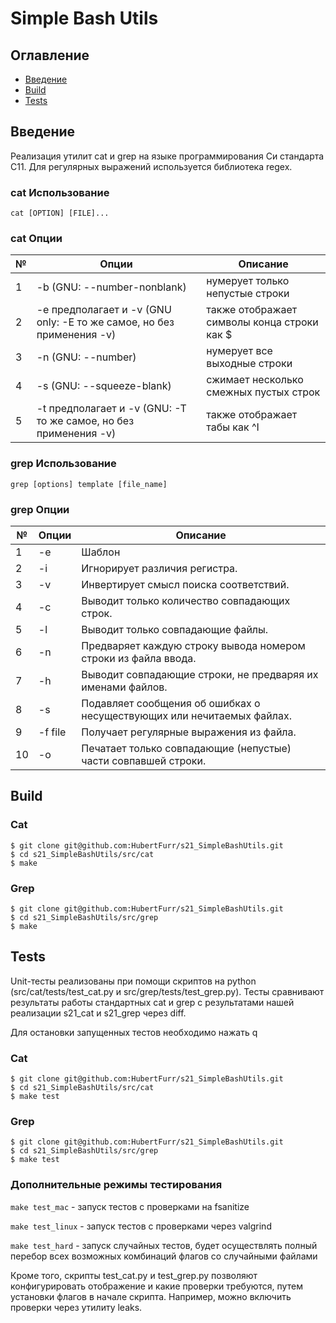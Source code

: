 # Simple Bash Utils

## Оглавление
* [Введение](#Введение)
* [Build](#build)
* [Tests](#tests)

## Введение

Реализация утилит cat и grep на языке программирования Си стандарта C11. Для регулярных выражений используется библиотека regex.

### cat Использование

`cat [OPTION] [FILE]...`

### cat Опции

| № | Опции | Описание |
| ------ | ------ | ------ |
| 1 | -b (GNU: --number-nonblank) | нумерует только непустые строки |
| 2 | -e предполагает и -v (GNU only: -E то же самое, но без применения -v) | также отображает символы конца строки как $  |
| 3 | -n (GNU: --number) | нумерует все выходные строки |
| 4 | -s (GNU: --squeeze-blank) | сжимает несколько смежных пустых строк |
| 5 | -t предполагает и -v (GNU: -T то же самое, но без применения -v) | также отображает табы как ^I |

### grep Использование

`grep [options] template [file_name]`

### grep Опции

| № | Опции | Описание |
| ------ | ------ | ------ |
| 1 | -e | Шаблон |
| 2 | -i | Игнорирует различия регистра.  |
| 3 | -v | Инвертирует смысл поиска соответствий. |
| 4 | -c | Выводит только количество совпадающих строк. |
| 5 | -l | Выводит только совпадающие файлы.  |
| 6 | -n | Предваряет каждую строку вывода номером строки из файла ввода. |
| 7 | -h | Выводит совпадающие строки, не предваряя их именами файлов. |
| 8 | -s | Подавляет сообщения об ошибках о несуществующих или нечитаемых файлах. |
| 9 | -f file | Получает регулярные выражения из файла. |
| 10 | -o | Печатает только совпадающие (непустые) части совпавшей строки. |

## Build

### Cat
```
$ git clone git@github.com:HubertFurr/s21_SimpleBashUtils.git
$ cd s21_SimpleBashUtils/src/cat
$ make
```

### Grep
```
$ git clone git@github.com:HubertFurr/s21_SimpleBashUtils.git
$ cd s21_SimpleBashUtils/src/grep
$ make
```

## Tests
Unit-тесты реализованы при помощи скриптов на python (src/cat/tests/test_cat.py и src/grep/tests/test_grep.py). Тесты сравнивают результаты работы стандартных cat и grep с результатами нашей реализации s21_cat и s21_grep через diff. 

Для остановки запущенных тестов необходимо нажать q

### Cat
```
$ git clone git@github.com:HubertFurr/s21_SimpleBashUtils.git
$ cd s21_SimpleBashUtils/src/cat
$ make test
```

### Grep
```
$ git clone git@github.com:HubertFurr/s21_SimpleBashUtils.git
$ cd s21_SimpleBashUtils/src/grep
$ make test
```

### Дополнительные режимы тестирования

`make test_mac` - запуск тестов с проверками на fsanitize

`make test_linux` - запуск тестов с проверками через valgrind

`make test_hard` - запуск случайных тестов, будет осуществлять полный перебор всех возможных комбинаций флагов со случайными файлами

Кроме того, скрипты test_cat.py и test_grep.py позволяют конфигурировать отображение и какие проверки требуются, путем установки флагов в начале скрипта. Например, можно включить проверки через утилиту leaks.